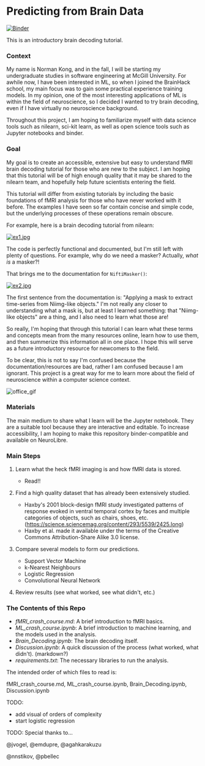 # Predicting from Brain Data

[![Binder](https://mybinder.org/badge_logo.svg)](https://mybinder.org/v2/gh/mtl-brainhack-school-2019/kongnorman_BrainDecoding/master)

This is an introductory brain decoding tutorial. 

### Context

My name is Norman Kong, and in the fall, I will be starting my undergraduate studies in software engineering at McGill University. For awhile now, I have been interested in ML, so when I joined the BrainHack school, my main focus was to gain some practical experience training models. In my opinion, one of the most interesting applications of ML is within the field of neuroscience, so I decided I wanted to try brain decoding, even if I have virtually no neuroscience background. 

Throughout this project, I am hoping to familiarize myself with data science tools such as nilearn, sci-kit learn, as well as open science tools such as Jupyter notebooks and binder.

### Goal

My goal is to create an accessible, extensive but easy to understand fMRI brain decoding tutorial for those who are new to the subject. I am hoping that this tutorial will be of high enough quality that it may be shared to the nilearn team, and hopefully help future scientists entering the field. 

This tutorial will differ from existing tutorials by including the basic foundations of fMRI analysis for those who have never worked with it before. The examples I have seen so far contain concise and simple code, but the underlying processes of these operations remain obscure. 

For example, here is a brain decoding tutorial from nilearn:

[![ex1.jpg](https://i.postimg.cc/x8bwgH1Y/ex1.jpg)](https://postimg.cc/8fNXz7vn)

The code is perfectly functional and documented, but I'm still left with plenty of questions. For example, why do we need a masker? Actually, *what is* a masker?!

That brings me to the documentation for `NiftiMasker()`:

[![ex2.jpg](https://i.postimg.cc/G9wZf24D/ex2.jpg)](https://postimg.cc/Mf5PMzbZ)

The first sentence from the documentation is: "Applying a mask to extract time-series from Niimg-like objects." I'm not really any closer to understanding what a mask is, but at least I learned something: that "Niimg-like objects" are a thing, and I also need to learn what those are! 

So really, I'm hoping that through this tutorial I can learn what these terms and concepts mean from the many resources online, learn how to use them, and then summerize this information all in one place. I hope this will serve as a future introductory resource for newcomers to the field.

To be clear, this is not to say I'm confused because the documentation/resources are bad, rather I am confused because I am ignorant. This project is a great way for me to learn more about the field of neuroscience within a computer science context.

![office_gif](https://media.giphy.com/media/R5kxSVfg1k0dG/giphy.gif)

### Materials

The main medium to share what I learn will be the Jupyter notebook. They are a suitable tool because they are interactive and editable. To increase accessibility, I am hoping to make this repository binder-compatible and available on NeuroLibre. 

### Main Steps

1. Learn what the heck fMRI imaging is and how fMRI data is stored.
    - Read!!

2. Find a high quality dataset that has already been extensively studied.
    - Haxby's 2001 block-design fMRI study investigated patterns of response evoked in ventral temporal cortex by faces and multiple categories of objects, such as chairs, shoes, etc. (https://science.sciencemag.org/content/293/5539/2425.long)
    - Haxby et al. made it available under the terms of the Creative Commons Attribution-Share Alike 3.0 license.

3. Compare several models to form our predictions.
    - Support Vector Machine 
    - k-Nearest Neighbours
    - Logistic Regression
    - Convolutional Neural Network 

4. Review results (see what worked, see what didn't, etc.)

### The Contents of this Repo

- _fMRI_crash_course.md_: A brief introduction to fMRI basics. 
- _ML_crash_course.ipynb_: A brief introduction to machine learning, and the models used in the analysis.
- _Brain_Decoding.ipynb_: The brain decoding itself. 
- _Discussion.ipynb_: A quick discussion of the process (what worked, what didn't). (markdown?)
- _requirements.txt_: The necessary libraries to run the analysis. 

The intended order of which files to read is:

fMRI_crash_course.md, ML_crash_course.ipynb, Brain_Decoding.ipynb, Discussion.ipynb

TODO:
- add visual of orders of complexity
- start logistic regression

TODO: Special thanks to...

@jvogel, @emdupre, @agahkarakuzu

@nnstikov, @pbellec
